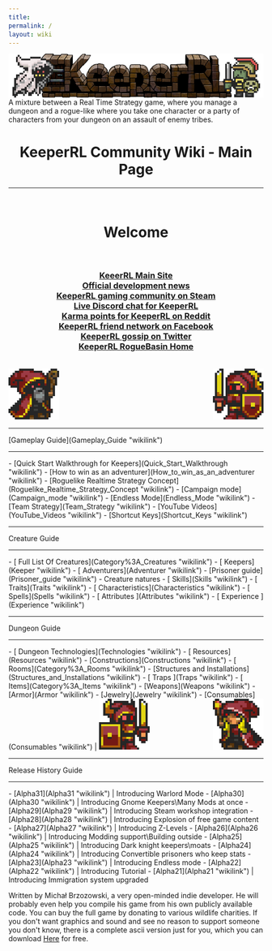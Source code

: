```yaml
---
title:
permalink: /
layout: wiki
---
```

<img align="center" src="logo-big.png">
A mixture between a Real Time Strategy game, where you manage a dungeon and a rogue-like where you take one character or a party of characters from your dungeon on an assault of enemy tribes.
<h1 align="center">KeeperRL Community Wiki - Main Page</h1>
<hr>
<br/>
<h1 align="center">Welcome</h1>
<br/>
<h3 align="center">
<a href="http://keeperrl.com/" class="uri">KeeerRL Main Site</a><br/>
<a href="https://keeperrl.com/category/News" class="uri">Official development news</a><br/>
<a href="http://steamcommunity.com/app/329970" class="uri">KeeperRL gaming community on Steam</a><br/>
<a href="https://discord.gg/XZfCCs5" class="uri">Live Discord chat for KeeperRL</a><br/>
<a href="https://www.reddit.com/r/Keeperrl" class="uri">Karma points for KeeperRL on Reddit</a><br/>
<a href="https://www.facebook.com/keeperrl" class="uri">KeeperRL friend network on Facebook</a><br/>
<a href="https://twitter.com/keeperRL" class="uri">KeeperRL gossip on Twitter</a><br/>
<a href="http://www.roguebasin.com/index.php?title=KeeperRL" class="uri">KeeperRL RogueBasin Home</a>
</h3>

<br/>
<img src="Keeper_east.png" title="fig:\Keeper_east.png" alt="Keeper_east.png" width="100" />
<img src="Keeper_knight_female_west.png" title="fig:\Keeper_knight_female_west.png" align="right" alt="Keeper_knight_female_west.png" width="100" />
<br/>

<hr>
[Gameplay Guide](Gameplay_Guide "wikilink")                                 
<hr>
-   [Quick Start Walkthrough for Keepers](Quick_Start_Walkthrough "wikilink")
-   [How to win as an adventurer](How_to_win_as_an_adventurer "wikilink")
-   [Roguelike Realtime Strategy Concept](Roguelike_Realtime_Strategy_Concept "wikilink")
-   [Campaign mode](Campaign_mode "wikilink")
-   [Endless Mode](Endless_Mode "wikilink") 
-   [Team Strategy](Team_Strategy "wikilink")
-   [YouTube Videos](YouTube_Videos "wikilink")
-   [Shortcut Keys](Shortcut_Keys "wikilink")

<hr>
Creature Guide
<hr>
-   [ Full List Of Creatures](Category%3A_Creatures "wikilink")               
-   [ Keepers](Keeper "wikilink")                                          
-   [ Adventurers](Adventurer "wikilink")                                  
-   [Prisoner guide](Prisoner_guide "wikilink")                                
-   Creature natures                                                           
    -   [ Skills](Skills "wikilink")                                          
    -   [ Traits](Traits "wikilink")                                          
    -   [ Characteristics](Characteristics "wikilink")                        
    -   [ Spells](Spells "wikilink")                                          
    -   [ Attributes ](Attributes "wikilink")                                 
    -   [ Experience ](Experience "wikilink")

<hr>
Dungeon Guide
<hr>
-   [ Dungeon Technologies](Technologies "wikilink")                                               
-   [ Resources](Resources "wikilink")                                                              
-   [Constructions](Constructions "wikilink")                                                        
   -   [ Rooms](Category%3A_Rooms "wikilink")                                                       
        -   [Structures and Installations](Structures_and_Installations "wikilink")                      
       -   [ Traps ](Traps "wikilink")                                                                 
   -   [ Items](Category%3A_Items "wikilink")                                                           
       -   [Weapons](Weapons "wikilink")                                                                
       -   [Armor](Armor "wikilink")                                                                    
       -   [Jewelry](Jewelry "wikilink")                                                                
       -   [Consumables](Consumables "wikilink")                                                        |

<img src="Keeper_knight_east.png" title="fig:\Keeper knight" alt="Keeper_knight_east.png" width="100" />
<img src="Keeper_female_west.png" title="fig:\Keeper female" align="right" alt="Keeper_female_west.png" width="100" />

<hr>
Release History Guide
<hr>
-   [Alpha31](Alpha31 "wikilink") | Introducing Warlord Mode
-   [Alpha30](Alpha30 "wikilink") | Introducing Gnome Keepers\Many Mods at once
-   [Alpha29](Alpha29 "wikilink") | Introducing Steam workshop integration
-   [Alpha28](Alpha28 "wikilink") | Introducing Explosion of free game content
-   [Alpha27](Alpha27 "wikilink") | Introducing  Z-Levels
-   [Alpha26](Alpha26 "wikilink") | Introducing  Modding support\Building outside
-   [Alpha25](Alpha25 "wikilink") | Introducing  Dark knight keepers\moats
-   [Alpha24](Alpha24 "wikilink") | Introducing  Convertible prisoners who keep stats
-   [Alpha23](Alpha23 "wikilink") | Introducing  Endless mode
-   [Alpha22](Alpha22 "wikilink") | Introducing  Tutorial
-   [Alpha21](Alpha21 "wikilink") | Introducing  Immigration system upgraded


Written by Michał Brzozowski, a very open-minded indie developer. He will probably even help you compile his game from his own publicly available code. You can buy the full game by donating to various wildlife charities. If you don't want graphics and sound and see no reason to support someone you don't know, there is a complete ascii version just for you, which you can download <a href="https://keeperrl.com/download/" class="uri">Here</a> for free.
